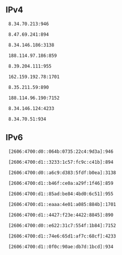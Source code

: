 ## IPv4
```
 8.34.70.213:946
```
```
 8.47.69.241:894
```
```
 8.34.146.186:3138
```
```
 188.114.97.186:859
```
```
 8.39.204.111:955
```
```
 162.159.192.78:1701
```
```
 8.35.211.59:890
```
```
 188.114.96.190:7152
```
```
 8.34.146.124:4233
```
```
 8.34.70.51:934
```

## IPv6
```
 [2606:4700:d0::064b:0735:22c4:9d3a]:946
```
```
 [2606:4700:d1::3233:1c57:fc9c:c41b]:894
```
```
 [2606:4700:d0::a6c9:d383:5fdf:b0ea]:3138
```
```
 [2606:4700:d1::b46f:ce0a:a29f:1f46]:859
```
```
 [2606:4700:d1::85ad:be84:4bd0:6c51]:955
```
```
 [2606:4700:d1::eaaa:4e01:a085:884b]:1701
```
```
 [2606:4700:d1::4427:f23e:4422:8845]:890
```
```
 [2606:4700:d0::e622:31c7:554f:1b84]:7152
```
```
 [2606:4700:d1::74e6:65d1:af7c:68cf]:4233
```
```
 [2606:4700:d1::0f0c:90ae:db7d:1bcd]:934
```
